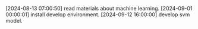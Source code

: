 [2024-08-13 07:00:50] read materials about machine learning.
[2024-09-01 00:00:01] install develop environment.
[2024-09-12 16:00:00] develop svm model.
